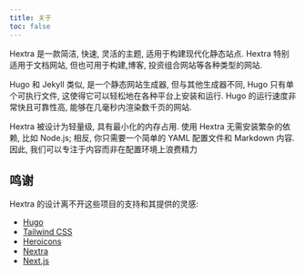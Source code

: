 ```yaml
---
title: 关于
toc: false
---
```


Hextra 是一款简洁, 快速, 灵活的主题, 适用于构建现代化静态站点. Hextra 特别适用于文档网站, 但也可用于构建,博客, 投资组合网站等各种类型的网站.

Hugo 和 Jekyll 类似, 是一个静态网站生成器, 但与其他生成器不同, Hugo 只有单个可执行文件, 这使得它可以轻松地在各种平台上安装和运行. Hugo 的运行速度非常快且可靠性高, 能够在几毫秒内渲染数千页的网站.

Hextra 被设计为轻量级, 具有最小化的内存占用. 使用 Hextra 无需安装繁杂的依赖, 比如 Node.js; 相反, 你只需要一个简单的 YAML 配置文件和 Markdown 内容. 因此, 我们可以专注于内容而非在配置环境上浪费精力

## 鸣谢

Hextra 的设计离不开这些项目的支持和其提供的灵感: 

- [Hugo](https://gohugo.io/)
- [Tailwind CSS](https://tailwindcss.com/)
- [Heroicons](https://heroicons.com/)
- [Nextra](https://nextra.vercel.app/)
- [Next.js](https://nextjs.org/)
